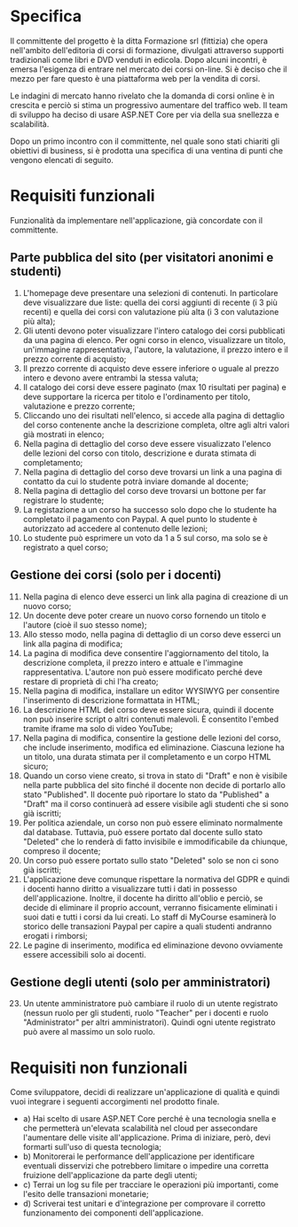 # Specifica
Il committente del progetto è la ditta Formazione srl (fittizia) che opera nell'ambito dell'editoria di corsi di formazione, divulgati attraverso supporti tradizionali come libri e DVD venduti in edicola. Dopo alcuni incontri, è emersa l'esigenza di entrare nel mercato dei corsi on-line. Si è deciso che il mezzo per fare questo è una piattaforma web per la vendita di corsi.

Le indagini di mercato hanno rivelato che la domanda di corsi online è in crescita e perciò si stima un progressivo aumentare del traffico web. Il team di sviluppo ha deciso di usare ASP.NET Core per via della sua snellezza e scalabilità.

Dopo un primo incontro con il committente, nel quale sono stati chiariti gli obiettivi di business, si è prodotta una specifica di una ventina di punti che vengono elencati di seguito.

# Requisiti funzionali
Funzionalità da implementare nell'applicazione, già concordate con il committente.

## Parte pubblica del sito (per visitatori anonimi e studenti)
 1. L'homepage deve presentare una selezioni di contenuti. In particolare deve visualizzare due liste: quella dei corsi aggiunti di recente (i 3 più recenti) e quella dei corsi con valutazione più alta (i 3 con valutazione più alta);
 2. Gli utenti devono poter visualizzare l'intero catalogo dei corsi pubblicati da una pagina di elenco. Per ogni corso in elenco, visualizzare un titolo, un'immagine rappresentativa, l'autore, la valutazione, il prezzo intero e il prezzo corrente di acquisto;
 3. Il prezzo corrente di acquisto deve essere inferiore o uguale al prezzo intero e devono avere entrambi la stessa valuta;
 4. Il catalogo dei corsi deve essere paginato (max 10 risultati per pagina) e deve supportare la ricerca per titolo e l'ordinamento per titolo, valutazione e prezzo corrente;
 5. Cliccando uno dei risultati nell'elenco, si accede alla pagina di dettaglio del corso contenente anche la descrizione completa, oltre agli altri valori già mostrati in elenco;
 6. Nella pagina di dettaglio del corso deve essere visualizzato l'elenco delle lezioni del corso con titolo, descrizione e durata stimata di completamento;
 7. Nella pagina di dettaglio del corso deve trovarsi un link a una pagina di contatto da cui lo studente potrà inviare domande al docente;
 8. Nella pagina di dettaglio del corso deve trovarsi un bottone per far registrare lo studente;
 9. La registazione a un corso ha successo solo dopo che lo studente ha completato il pagamento con Paypal. A quel punto lo studente è autorizzato ad accedere al contenuto delle lezioni;
 10. Lo studente può esprimere un voto da 1 a 5 sul corso, ma solo se è registrato a quel corso;

## Gestione dei corsi (solo per i docenti)
 11. Nella pagina di elenco deve esserci un link alla pagina di creazione di un nuovo corso;
 12. Un docente deve poter creare un nuovo corso fornendo un titolo e l'autore (cioè il suo stesso nome);
 13. Allo stesso modo, nella pagina di dettaglio di un corso deve esserci un link alla pagina di modifica;
 14. La pagina di modifica deve consentire l'aggiornamento del titolo, la descrizione completa, il prezzo intero e attuale e l'immagine rappresentativa. L'autore non può essere modificato perché deve restare di proprietà di chi l'ha creato;
 15. Nella pagina di modifica, installare un editor WYSIWYG per consentire l'inserimento di descrizione formattata in HTML;
 16. La descrizione HTML del corso deve essere sicura, quindi il docente non può inserire script o altri contenuti malevoli. È consentito l'embed tramite iframe ma solo di video YouTube;
 17. Nella pagina di modifica, consentire la gestione delle lezioni del corso, che include inserimento, modifica ed eliminazione. Ciascuna lezione ha un titolo, una durata stimata per il completamento e un corpo HTML sicuro;
 18. Quando un corso viene creato, si trova in stato di "Draft" e non è visibile nella parte pubblica del sito finché il docente non decide di portarlo allo stato "Published". Il docente può riportare lo stato da "Published" a "Draft" ma il corso continuerà ad essere visibile agli studenti che si sono già iscritti;
 19. Per politica aziendale, un corso non può essere eliminato normalmente dal database. Tuttavia, può essere portato dal docente sullo stato "Deleted" che lo renderà di fatto invisibile e immodificabile da chiunque, compreso il docente;
 20. Un corso può essere portato sullo stato "Deleted" solo se non ci sono già iscritti;
 21. L'applicazione deve comunque rispettare la normativa del GDPR e quindi i docenti hanno diritto a visualizzare tutti i dati in possesso dell'applicazione. Inoltre, il docente ha diritto all'oblio e perciò, se decide di eliminare il proprio account, verranno fisicamente eliminati i suoi dati e tutti i corsi da lui creati. Lo staff di MyCourse esaminerà lo storico delle transazioni Paypal per capire a quali studenti andranno erogati i rimborsi;
 22. Le pagine di inserimento, modifica ed eliminazione devono ovviamente essere accessibili solo ai docenti.

## Gestione degli utenti (solo per amministratori)
 23. Un utente amministratore può cambiare il ruolo di un utente registrato (nessun ruolo per gli studenti, ruolo "Teacher" per i docenti e ruolo "Administrator" per altri amministratori). Quindi ogni utente registrato può avere al massimo un solo ruolo.

# Requisiti non funzionali
Come sviluppatore, decidi di realizzare un'applicazione di qualità e quindi vuoi integrare i seguenti accorgimenti nel prodotto finale.
  * a) Hai scelto di usare ASP.NET Core perché è una tecnologia snella e che permetterà un'elevata scalabilità nel cloud per assecondare l'aumentare delle visite all'applicazione. Prima di iniziare, però, devi formarti sull'uso di questa tecnologia;
  * b) Monitorerai le performance dell'applicazione per identificare eventuali disservizi che potrebbero limitare o impedire una corretta fruizione dell'applicazione da parte degli utenti;
  * c) Terrai un log su file per tracciare le operazioni più importanti, come l'esito delle transazioni monetarie;
  * d) Scriverai test unitari e d'integrazione per comprovare il corretto funzionamento dei componenti dell'applicazione.